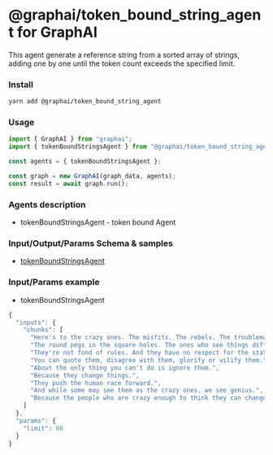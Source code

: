 
# @graphai/token_bound_string_agent for GraphAI

This agent generate a reference string from a sorted array of strings, adding one by one until the token count exceeds the specified limit. 

### Install

```sh
yarn add @graphai/token_bound_string_agent
```


### Usage

```typescript
import { GraphAI } from "graphai";
import { tokenBoundStringsAgent } from "@graphai/token_bound_string_agent";

const agents = { tokenBoundStringsAgent };

const graph = new GraphAI(graph_data, agents);
const result = await graph.run();
```

### Agents description
- tokenBoundStringsAgent - token bound Agent

### Input/Output/Params Schema & samples
 - [tokenBoundStringsAgent](https://github.com/receptron/graphai/blob/main/docs/agentDocs/undefined/tokenBoundStringsAgent.md)

### Input/Params example
 - tokenBoundStringsAgent


```typescript
{
  "inputs": {
    "chunks": [
      "Here's to the crazy ones. The misfits. The rebels. The troublemakers.",
      "The round pegs in the square holes. The ones who see things differently.",
      "They're not fond of rules. And they have no respect for the status quo.",
      "You can quote them, disagree with them, glorify or vilify them.",
      "About the only thing you can't do is ignore them.",
      "Because they change things.",
      "They push the human race forward.",
      "And while some may see them as the crazy ones, we see genius.",
      "Because the people who are crazy enough to think they can change the world, are the ones who do."
    ]
  },
  "params": {
    "limit": 80
  }
}
```










